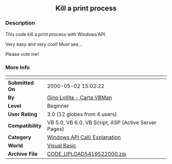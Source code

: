 ﻿<div align="center">

## Kill a print process


</div>

### Description

This code kill a print process with Windows'API.

Very easy and very cool! Must see...

Please vote me!
 
### More Info
 


<span>             |<span>
---                |---
**Submitted On**   |2000-05-02 15:02:22
**By**             |[Gino Lollita \- Carta VBMan](https://github.com/Planet-Source-Code/PSCIndex/blob/master/ByAuthor/gino-lollita-carta-vbman.md)
**Level**          |Beginner
**User Rating**    |3.0 (12 globes from 4 users)
**Compatibility**  |VB 5\.0, VB 6\.0, VB Script, ASP \(Active Server Pages\) 
**Category**       |[Windows API Call/ Explanation](https://github.com/Planet-Source-Code/PSCIndex/blob/master/ByCategory/windows-api-call-explanation__1-39.md)
**World**          |[Visual Basic](https://github.com/Planet-Source-Code/PSCIndex/blob/master/ByWorld/visual-basic.md)
**Archive File**   |[CODE\_UPLOAD5419522000\.zip](https://github.com/Planet-Source-Code/gino-lollita-carta-vbman-kill-a-print-process__1-7776/archive/master.zip)








